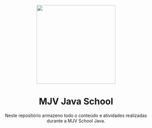 
<p align="center">
<img src="https://conteudo.mjv.com.br/hs-fs/hubfs/logo-mjv-technology-innovation-1.png?width=3500&name=logo-mjv-technology-innovation-1.png" width="250" />
<h1 align="center">
MJV Java School
</h1>
</p>

<p align="center">
Neste repositório armazeno todo o conteúdo e atividades realizadas durante a MJV School Java. 
</p>

